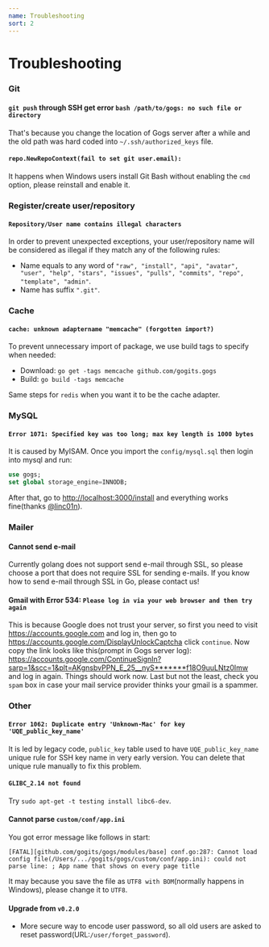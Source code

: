```yaml
---
name: Troubleshooting
sort: 2
---
```


# Troubleshooting

### Git

#### `git push` through SSH get error `bash /path/to/gogs: no such file or directory`

That's because you change the location of Gogs server after a while and the old path was hard coded into `~/.ssh/authorized_keys` file.

#### `repo.NewRepoContext(fail to set git user.email):`

It happens when Windows users install Git Bash without enabling the `cmd` option, please reinstall and enable it.

### Register/create user/repository

#### `Repository/User name contains illegal characters`

In order to prevent unexpected exceptions, your user/repository name will be considered as illegal if they match any of the following rules: 

- Name equals to any word of `"raw", "install", "api", "avatar", "user", "help", "stars", "issues", "pulls", "commits", "repo", "template", "admin"`.
- Name has suffix `".git"`.

### Cache

#### `cache: unknown adaptername "memcache" (forgotten import?)`

To prevent unnecessary import of package, we use build tags to specify when needed:

- Download: `go get -tags memcache github.com/gogits.gogs`
- Build: `go build -tags memcache`

Same steps for `redis` when you want it to be the cache adapter.

### MySQL

#### `Error 1071: Specified key was too long; max key length is 1000 bytes`

It is caused by MyISAM. Once you import the `config/mysql.sql` then login into mysql and run:

```sql
use gogs;
set global storage_engine=INNODB;
```

After that, go to [http://localhost:3000/install](http://localhost:3000/install) and everything works fine(thanks [@linc01n](https://github.com/linc01n)).

### Mailer

#### Cannot send e-mail

Currently golang does not support send e-mail through SSL, so please choose a port that does not require SSL for sending e-mails. If you know how to send e-mail through SSL in Go, please contact us!

#### Gmail with Error 534: `Please log in via your web browser and then try again`

This is because Google does not trust your server, so first you need to visit https://accounts.google.com and log in, then go to https://accounts.google.com/DisplayUnlockCaptcha click `continue`. Now copy the link looks like this(prompt in Gogs server log): https://accounts.google.com/ContinueSignIn?sarp=1&scc=1&plt=AKgnsbvPPN_E_25__nyS*******f18O9uuLNtz0Imw and log in again. Things should work now. Last but not the least, check you `spam` box in case your mail service provider thinks your gmail is a spammer.

### Other

#### `Error 1062: Duplicate entry 'Unknown-Mac' for key 'UQE_public_key_name'`

It is led by legacy code, `public_key` table used to have `UQE_public_key_name` unique rule for SSH key name in very early version. You can delete that unique rule manually to fix this problem.

#### `GLIBC_2.14 not found`

Try `sudo apt-get -t testing install libc6-dev`.

#### Cannot parse `custom/conf/app.ini`

You got error message like follows in start:

```
[FATAL][github.com/gogits/gogs/modules/base] conf.go:287: Cannot load config file(/Users/.../gogits/gogs/custom/conf/app.ini): could not parse line: ; App name that shows on every page title
```

It may because you save the file as `UTF8 with BOM`(normally happens in Windows), please change it to `UTF8`.

#### Upgrade from `v0.2.0`

- More secure way to encode user password, so all old users are asked to reset password(URL:`/user/forget_password`).